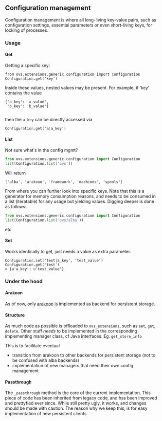 ## Configuration management
Configuration management is where all long-living key-value pairs, such as configuration settings, essential parameters or even short-living keys, for locking of processes.
### Usage
#### Get

Getting a specific key:
```
from ovs.extensions.generic.configuration import Configuration
Configuration.get('key')
```
Inside these values, nested values may be present. For example, if 'key' contains the value
```
{'a_key': 'a_value',
 'b_key': 'b_value'}
 
```
then the `a_key` can be directly accessed via
``` 
Configuration.get('a|a_key')
```

#### List
Not sure what's in the config mgmt?
```python
from ovs.extensions.generic.configuration import Configuration
list(Configuration.list('ovs')) 
```
Will return
```
['alba', 'arakoon', 'framework', 'machines', 'vpools']
```
From where you can further look into specific keys.
Note that this is a generator for memory consumption reasons, and needs to be consumed in a list (iteratable) for any usage but yielding values.
Digging deeper is done as follows:
```python
from ovs.extensions.generic.configuration import Configuration
list(Configuration.list('ovs/alba')) 
```
etc.

#### Set
Works identically to get, just needs a value as extra parameter.
```
Configuration.set('test|a_key', 'test_value')
Configuration.get('test')
> {u'a_key': u'test_value'}
```

### Under the hood
#### Arakoon
As of now, only [arakoon](https://github.com/openvstorage/arakoon-ee) is implemented as backend for persistent storage.

#### Structure
As much code as possible is offloaded to `ovs_extensions`, such as `set`, `get`, `delete`.
Other stuff _needs_ to be implemented in the corresponding implementing manager class, cf Java interfaces. Eg. `get_store_info`

This is to facilitate eventual 
- transition from arakoon to other backends for persistent storage (not to be confused with alba backends) 
- implementation of new managers that need their own config management


#### Passthrough
The `_passthrough` method is the core of the current implementation. This piece of code has been inherited from legacy code, and has been improved and prettyfied ever since. While still pretty ugly, it works, and changes should be made with caution.
The reason why we keep this, is for easy implementation of new persistent clients.


